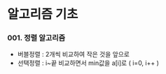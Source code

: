# 알고리즘 기초
### 001. 정렬 알고리즘
* 버블정렬 :  2개씩 비교하여 작은 것을 앞으로
* 선택정렬 :  i~끝 비교하면서 min값을 a[i]로 ( i=0, i++ )
